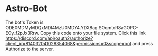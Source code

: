 # Astro-Bot

The bot's Token is ODE0MDMyMDQxMDI4MzU0MDY4.YDX8ag.SOqmtoR8aGOPC-EOy_f2pJx3Rrw. Copy this code onto your file system. Click this link https://discord.com/api/oauth2/authorize?client_id=814032041028354068&permissions=0&scope=bot and press Authorize to the server. 
